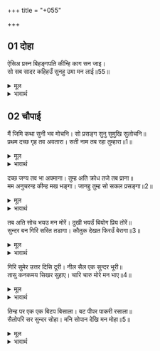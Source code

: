 +++
title = "+055"

+++


## 01 दोहा
ऐसिअ प्रस्न बिहङ्गपति कीन्हि काग सन जाइ।  
सो सब सादर कहिहउँ सुनहु उमा मन लाई॥55॥  

<details><summary>मूल</summary>

ऐसिअ प्रस्न बिहङ्गपति कीन्हि काग सन जाइ।  
सो सब सादर कहिहउँ सुनहु उमा मन लाई॥55॥  
</details>

<details><summary>भावार्थ</summary>

पक्षीराज गरुडजी ने भी जाकर काकभुशुण्डिजी से प्रायः ऐसे ही प्रश्न किए थे। हे उमा! मैं वह सब आदरसहित कहूँगा, तुम मन लगाकर सुनो॥55॥  
</details>





## 02 चौपाई
मैं जिमि कथा सुनी भव मोचनि। सो प्रसङ्ग सुनु सुमुखि सुलोचनि॥  
प्रथम दच्छ गृह तव अवतारा। सती नाम तब रहा तुम्हारा॥1॥  

<details><summary>मूल</summary>

मैं जिमि कथा सुनी भव मोचनि। सो प्रसङ्ग सुनु सुमुखि सुलोचनि॥  
प्रथम दच्छ गृह तव अवतारा। सती नाम तब रहा तुम्हारा॥1॥  
</details>

<details><summary>भावार्थ</summary>

मैन्ने जिस प्रकार वह भव (जन्म-मृत्यु) से छुडाने वाली कथा सुनी, हे सुमुखी! हे सुलोचनी! वह प्रसङ्ग सुनो। पहले तुम्हारा अवतार दक्ष के घर हुआ था। तब तुम्हारा नाम सती था॥1॥  
</details>

दच्छ जग्य तव भा अपमाना। तुम्ह अति क्रोध तजे तब प्राना॥  
मम अनुचरन्ह कीन्ह मख भङ्गा। जानहु तुम्ह सो सकल प्रसङ्गा॥2॥  

<details><summary>मूल</summary>

दच्छ जग्य तव भा अपमाना। तुम्ह अति क्रोध तजे तब प्राना॥  
मम अनुचरन्ह कीन्ह मख भङ्गा। जानहु तुम्ह सो सकल प्रसङ्गा॥2॥  
</details>

<details><summary>भावार्थ</summary>

दक्ष के यज्ञ में तुम्हारा अपमान हुआ। तब तुमने अत्यन्त क्रोध करके प्राण त्याग दिए थे और फिर मेरे सेवकों ने यज्ञ विध्वंस कर दिया था। वह सारा प्रसङ्ग तुम जानती ही हो॥2॥  
</details>

तब अति सोच भयउ मन मोरें। दुखी भयउँ बियोग प्रिय तोरें॥  
सुन्दर बन गिरि सरित तडागा। कौतुक देखत फिरउँ बेरागा॥3॥  

<details><summary>मूल</summary>

तब अति सोच भयउ मन मोरें। दुखी भयउँ बियोग प्रिय तोरें॥  
सुन्दर बन गिरि सरित तडागा। कौतुक देखत फिरउँ बेरागा॥3॥  
</details>

<details><summary>भावार्थ</summary>

तब मेरे मन में बडा सोच हुआ और हे प्रिये! मैं तुम्हारे वियोग से दुःखी हो गया। मैं विरक्त भाव से सुन्दर वन, पर्वत, नदी और तालाबों का कौतुक (दृश्य) देखता फिरता था॥3॥  
</details>

गिरि सुमेर उत्तर दिसि दूरी। नील सैल एक सुन्दर भूरी॥  
तासु कनकमय सिखर सुहाए। चारि चारु मोरे मन भाए॥4॥  

<details><summary>मूल</summary>

गिरि सुमेर उत्तर दिसि दूरी। नील सैल एक सुन्दर भूरी॥  
तासु कनकमय सिखर सुहाए। चारि चारु मोरे मन भाए॥4॥  
</details>

<details><summary>भावार्थ</summary>

सुमेरु पर्वत की उत्तर दिशा में और भी दूर, एक बहुत ही सुन्दर नील पर्वत है। उसके सुन्दर स्वर्णमय शिखर हैं, (उनमें से) चार सुन्दर शिखर मेरे मन को बहुत ही अच्छे लगे॥4॥  
</details>

तिन्ह पर एक एक बिटप बिसाला। बट पीपर पाकरी रसाला॥  
सैलोपरि सर सुन्दर सोहा। मनि सोपान देखि मन मोहा॥5॥  

<details><summary>मूल</summary>

तिन्ह पर एक एक बिटप बिसाला। बट पीपर पाकरी रसाला॥  
सैलोपरि सर सुन्दर सोहा। मनि सोपान देखि मन मोहा॥5॥  
</details>

<details><summary>भावार्थ</summary>

उन शिखरों में एक-एक पर बरगद, पीपल, पाकर और आम का एक-एक विशाल वृक्ष है। पर्वत के ऊपर एक सुन्दर तालाब शोभित है, जिसकी मणियों की सीढियाँ देखकर मन मोहित हो जाता है॥5॥  
</details>

<div class="audioEmbed"  caption="AIR-वाचनम्" src="https://archive
.org/download/rAmcharitmAnas-AIR/EPI-375.mp3"></div>
